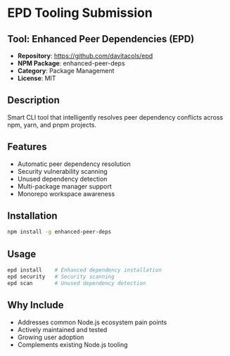 # EPD Tooling Submission

## Tool: Enhanced Peer Dependencies (EPD)
- **Repository**: https://github.com/davitacols/epd
- **NPM Package**: enhanced-peer-deps
- **Category**: Package Management
- **License**: MIT

## Description
Smart CLI tool that intelligently resolves peer dependency conflicts across npm, yarn, and pnpm projects.

## Features
- Automatic peer dependency resolution
- Security vulnerability scanning
- Unused dependency detection
- Multi-package manager support
- Monorepo workspace awareness

## Installation
```bash
npm install -g enhanced-peer-deps
```

## Usage
```bash
epd install    # Enhanced dependency installation
epd security   # Security scanning
epd scan       # Unused dependency detection
```

## Why Include
- Addresses common Node.js ecosystem pain points
- Actively maintained and tested
- Growing user adoption
- Complements existing Node.js tooling